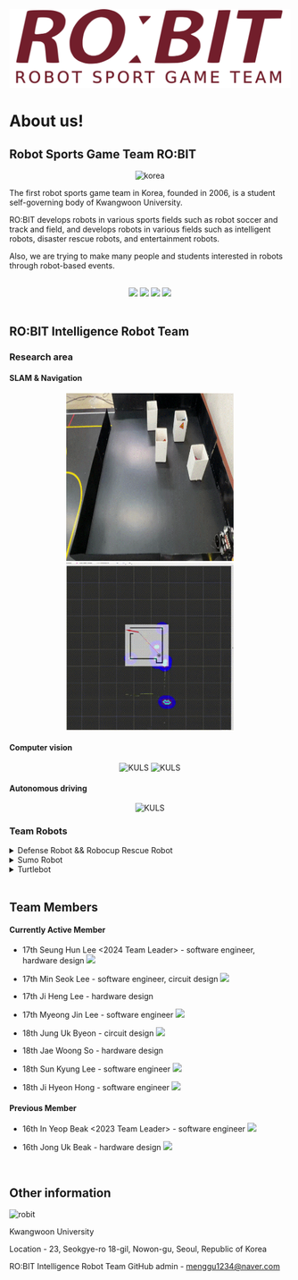 <div align="center">
  <img src="https://raw.githubusercontent.com/Team-ROBIT/.github/master/images/robit_logo_kw.png" alt="ONLY_ROBIT" />
</div>

# About us!
## Robot Sports Game Team RO:BIT

<div align="center">

<img src="https://raw.githubusercontent.com/Team-ROBIT/.github/master/images/korea.jpg" alt="korea" width="150" height="100">
</div>

The first robot sports game team in Korea, founded in 2006, is a student self-governing body of Kwangwoon University.

RO:BIT develops robots in various sports fields such as robot soccer and track and field, and develops robots in various fields such as intelligent robots, disaster rescue robots, and entertainment robots.

Also, we are trying to make many people and students interested in robots through robot-based events.

<br>
<div align="center">
<a href="https://robit.tistory.com/"><img src="https://img.shields.io/badge/Archive-orange?style=flat&logo=tistory&logoColor=white"/></a> <a href="https://www.youtube.com/@ROBIT_KOREA"><img src="https://img.shields.io/badge/Youtube-red?style=flat&logo=youtube&logoColor=white"/></a> <a href="https://www.instagram.com/robit_korea_official/"><img src="https://img.shields.io/badge/Instagram-purple?style=flat&logo=instagram&logoColor=white"/></a>
<a href="https://www.instagram.com/robit_korea_official(https://github.com/ROBIT-KOR-teamHumanoid
)/"><img src="https://img.shields.io/badge/Humanoid Team-blue?style=flat&logo=RuboCop&logoColor=white"/></a>

</div>
<br>

## RO:BIT Intelligence Robot Team
### Research area
#### SLAM & Navigation
<div align="center">
<img src="https://raw.githubusercontent.com/Team-ROBIT/.github/master/images/t1.gif" alt="KULS" width="300" height="300">
<img src="https://raw.githubusercontent.com/Team-ROBIT/.github/master/images/t2.gif" alt="KULS" width="300" height="300">
</div>

#### Computer vision
<div align="center">
<img src="https://raw.githubusercontent.com/Team-ROBIT/.github/master/images/vision.png" alt="KULS" width="300" height="300">
<img src="https://raw.githubusercontent.com/Team-ROBIT/.github/master/images/rgbd.png" alt="KULS" height="300">
</div>

#### Autonomous driving
<div align="center">
<img src="https://raw.githubusercontent.com/Team-ROBIT/.github/master/images/t3.gif" alt="KULS" height="250">
</div>

### Team Robots

<details>
  <summary> Defense Robot && Robocup Rescue Robot </summary>
  <div align="center">
    <img src="https://raw.githubusercontent.com/Team-ROBIT/.github/master/images/kuls.jpg" alt="KULS" width="400" height="500">

    KULS (Kwangwoon University Life Saver) - 2024
  </div>

  <div align="center">
    <img src="https://raw.githubusercontent.com/Team-ROBIT/.github/master/images/kubo.jpg" alt="KUBO" width="400" height="500">

    KUBO (Kwangwoon University roBOt) - 2022 ~ 2023
  </div>
  <div align="center">
    <img src="https://raw.githubusercontent.com/Team-ROBIT/.github/master/images/canada.gif" alt="can" width="400" height="300">

    SJBot - 2021
  </div>
</details>
<details>
  <summary> Sumo Robot </summary>
    <div align="center">
      <img src="https://raw.githubusercontent.com/Team-ROBIT/.github/master/images/sumo.gif" alt="SUMO" width="400" height="300">

      SUMO Robot

  </div>
</details>
<details>
  <summary> Turtlebot </summary>
    <div align="center">
    </div>
</details>

<br>

## Team Members
#### Currently Active Member
- 17th Seung Hun Lee <2024 Team Leader> - software engineer, hardware design <a href="https://github.com/Leeseunghun03"><img src="https://img.shields.io/badge/GitHub-gray?style=flat&logo=github&logoColor=white"/></a>

- 17th Min Seok Lee  - software engineer, circuit design <a href="https://github.com/minseokle"><img src="https://img.shields.io/badge/GitHub-gray?style=flat&logo=github&logoColor=white"/></a>

- 17th Ji Heng Lee - hardware design

- 17th Myeong Jin Lee - software engineer <a href="https://github.com/mjlee111"><img src="https://img.shields.io/badge/GitHub-gray?style=flat&logo=github&logoColor=white"/></a>

- 18th Jung Uk Byeon - circuit design <a href="https://github.com/Jeong042"><img src="https://img.shields.io/badge/GitHub-gray?style=flat&logo=github&logoColor=white"/></a>


- 18th Jae Woong So - hardware design

- 18th Sun Kyung Lee - software engineer <a href="https://github.com/lee-sunkyoung"><img src="https://img.shields.io/badge/GitHub-gray?style=flat&logo=github&logoColor=white"/></a>

- 18th Ji Hyeon Hong - software engineer <a href="https://github.com/mkdir-sweetiepie"><img src="https://img.shields.io/badge/GitHub-gray?style=flat&logo=github&logoColor=white"/></a>

#### Previous Member
- 16th In Yeop Beak <2023 Team Leader> - software engineer <a href="https://github.com/INYUP-BAEK"><img src="https://img.shields.io/badge/GitHub-gray?style=flat&logo=github&logoColor=white"/></a>

- 16th Jong Uk Beak - hardware design <a href="https://github.com/baekjongwook"><img src="https://img.shields.io/badge/GitHub-gray?style=flat&logo=github&logoColor=white"/></a>

<br>

## Other information
<img src="https://raw.githubusercontent.com/Team-ROBIT/.github/master/images/kw_unv.png" alt="robit" width="100" height="100">

Kwangwoon University

Location - 23, Seokgye-ro 18-gil, Nowon-gu, Seoul, Republic of Korea

RO:BIT Intelligence Robot Team GitHub admin - menggu1234@naver.com
